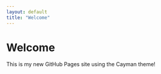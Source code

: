```yaml
---
layout: default
title: "Welcome"
---
```


# Welcome

This is my new GitHub Pages site using the Cayman theme!
